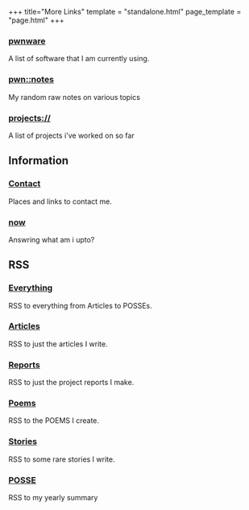 +++
title="More Links"
template = "standalone.html"
page_template = "page.html"
+++


### [pwnware](pwnware) 
A list of software that I am currently using.

### [pwn::notes](https://pwnwriter.github.io/pwnotes)
My random raw notes on various topics

### [projects://](projects)
A list of projects i've worked on so far

## Information

### [Contact](contact)
Places and links to contact me.

### [now](now)
Answring what am i upto?

## RSS

### [Everything](/atom.xml) 
RSS to everything from Articles to POSSEs.

### [Articles](/writings/articles/atom.xml) 
RSS to just the articles I write.

### [Reports](/writings/reports/atom.xml) 
RSS to just the project reports I make.

### [Poems](/writings/poems/atom.xml) 
RSS to the POEMS I create.

### [Stories](/writings/stories/atom.xml) 
RSS to some rare stories I write.

### [POSSE](/syndicate/posse/atom.xml) 
RSS to my yearly summary
